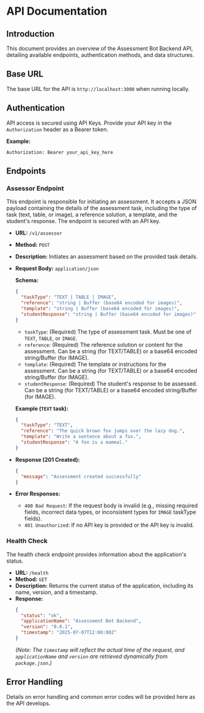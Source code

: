 # API Documentation

## Introduction

This document provides an overview of the Assessment Bot Backend API, detailing available endpoints, authentication methods, and data structures.

## Base URL

The base URL for the API is `http://localhost:3000` when running locally.

## Authentication

API access is secured using API Keys. Provide your API key in the `Authorization` header as a Bearer token.

**Example:**

`Authorization: Bearer your_api_key_here`

## Endpoints

### Assessor Endpoint

This endpoint is responsible for initiating an assessment. It accepts a JSON payload containing the details of the assessment task, including the type of task (text, table, or image), a reference solution, a template, and the student's response. The endpoint is secured with an API key.

- **URL:** `/v1/assessor`
- **Method:** `POST`
- **Description:** Initiates an assessment based on the provided task details.
- **Request Body:** `application/json`

  **Schema:**

  ```json
  {
    "taskType": "TEXT | TABLE | IMAGE",
    "reference": "string | Buffer (base64 encoded for images)",
    "template": "string | Buffer (base64 encoded for images)",
    "studentResponse": "string | Buffer (base64 encoded for images)"
  }
  ```

  - `taskType`: (Required) The type of assessment task. Must be one of `TEXT`, `TABLE`, or `IMAGE`.
  - `reference`: (Required) The reference solution or content for the assessment. Can be a string (for TEXT/TABLE) or a base64 encoded string/Buffer (for IMAGE).
  - `template`: (Required) The template or instructions for the assessment. Can be a string (for TEXT/TABLE) or a base64 encoded string/Buffer (for IMAGE).
  - `studentResponse`: (Required) The student's response to be assessed. Can be a string (for TEXT/TABLE) or a base64 encoded string/Buffer (for IMAGE).

  **Example (`TEXT` task):**

  ```json
  {
    "taskType": "TEXT",
    "reference": "The quick brown fox jumps over the lazy dog.",
    "template": "Write a sentence about a fox.",
    "studentResponse": "A fox is a mammal."
  }
  ```

- **Response (201 Created):**

  ```json
  {
    "message": "Assessment created successfully"
  }
  ```

- **Error Responses:**
  - `400 Bad Request`: If the request body is invalid (e.g., missing required fields, incorrect data types, or inconsistent types for `IMAGE` taskType fields).
  - `401 Unauthorized`: If no API key is provided or the API key is invalid.

### Health Check

The health check endpoint provides information about the application's status.

- **URL:** `/health`
- **Method:** `GET`
- **Description:** Returns the current status of the application, including its name, version, and a timestamp.
- **Response:**
  ```json
  {
    "status": "ok",
    "applicationName": "Assessment Bot Backend",
    "version": "0.0.1",
    "timestamp": "2025-07-07T12:00:00Z"
  }
  ```
  _(Note: The `timestamp` will reflect the actual time of the request, and `applicationName` and `version` are retrieved dynamically from `package.json`.)_

## Error Handling

Details on error handling and common error codes will be provided here as the API develops.

